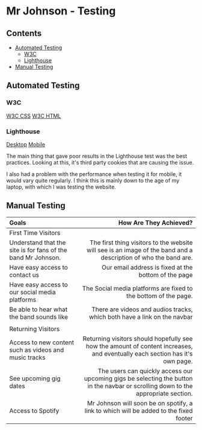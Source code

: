 # Mr Johnson - Testing

## Contents

* [Automated Testing](#automated-testing)
    * [W3C](#w3c)
    * [Lighthouse](#lighthouse)
* [Manual Testing](#manual-testing)

## Automated Testing

### W3C

[W3C CSS](assets/readme/w3c-css.jpg)
[W3C HTML](assets/readme/w3c-html.jpg)

### Lighthouse

[Desktop](assets/readme/lighthouse-desktop.jpg)
[Mobile](assets/readme/lighthouse-mobile.jpg)

The main thing that gave poor results in the Lighthouse test was the best practices. Looking at this, it's third party cookies that are causing the issue.

I also had a problem with the performance when testing it for mobile, it would vary quite regularly. I think  this is mainly down to the age of my laptop, with which I was testing the website.

## Manual Testing

| Goals | How Are They Achieved? |
| :--- | ---: |
| First Time Visitors |
| Understand that the site is for fans of the band Mr Johnson. | The first thing visitors to the website will see is an image of the band and a description of who the band are. |
| Have easy access to contact us | Our email address is fixed at the bottom of the page |
| Have easy access to our social media platforms | The Social media platforms are fixed to the bottom of the page. |
| Be able to hear what the band sounds like | There are videos and audios tracks, which both have a link on the navbar |
| | |
| Returning Visitors |
| Access to new content such as videos and music tracks | Returning visitors should hopefully see how the amount of content increases, and eventually each section has it's own page. |
| See upcoming gig dates | The users can quickly access our upcoming gigs be selecting the button in the navbar or scrolling down to the appropriate section. |
| Access to Spotify | Mr Johnson will soon be on spotify, a link to which will be added to the fixed footer |
